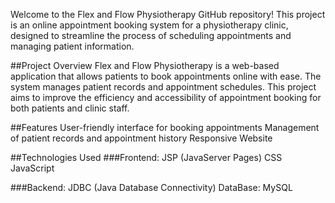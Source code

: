 Welcome to the Flex and Flow Physiotherapy GitHub repository! 
This project is an online appointment booking system for a physiotherapy clinic, designed to streamline the process of scheduling appointments and managing patient information.

##Project Overview
Flex and Flow Physiotherapy is a web-based application that allows patients to book appointments online with ease. 
The system manages patient records and appointment schedules. This project aims to improve the efficiency and accessibility of appointment booking for both patients and clinic staff.

##Features
User-friendly interface for booking appointments
Management of patient records and appointment history
Responsive Website

##Technologies Used
###Frontend:
JSP (JavaServer Pages)
CSS
JavaScript

###Backend:
JDBC (Java Database Connectivity)
DataBase: MySQL

